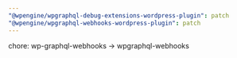```yaml
---
"@wpengine/wpgraphql-debug-extensions-wordpress-plugin": patch
"@wpengine/wpgraphql-webhooks-wordpress-plugin": patch
---
```


chore: wp-graphql-webhooks -> wpgraphql-webhooks
